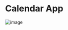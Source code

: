 # Calendar App

![image](https://github.com/Dzana-K/calendar-ixtlan/assets/124843892/4e816898-6f11-4cee-b41a-e5ffac203340)


